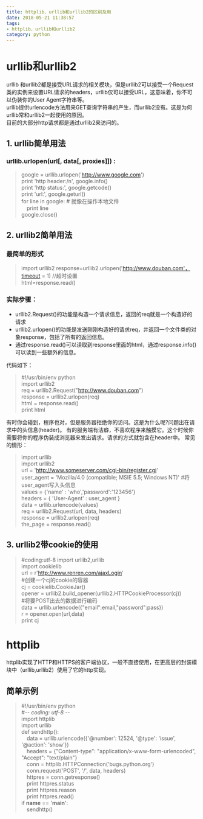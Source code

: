 ```yaml
---
title: httplib、urllib和urllib2的区别及用
date: 2018-05-21 11:38:57
tags:
- httplib、urllib和urllib2
category: python
---
```

# urllib和urllib2
urllib 和urllib2都是接受URL请求的相关模块，但是urllib2可以接受一个Request类的实例来设置URL请求的headers，urllib仅可以接受URL，这意味着，你不可以伪装你的User Agent字符串等。  
urllib提供urlencode方法用来GET查询字符串的产生，而urllib2没有。这是为何urllib常和urllib2一起使用的原因。  
目前的大部分http请求都是通过urllib2来访问的。  
## 1. urllib简单用法  
### urllib.urlopen(url[, data[, proxies]]) :  
>google = urllib.urlopen('http://www.google.com')  
print 'http header:/n', google.info()  
print 'http status:', google.getcode()  
print 'url:', google.geturl()  
for line in google: # 就像在操作本地文件  
&ensp;&ensp;print line  
google.close()  

## 2. urllib2简单用法
### 最简单的形式
>import urllib2
    response=urllib2.urlopen('http://www.douban.com'，timeout = 1) //超时设置  
    html=response.read()
### 实际步骤：
+ urllib2.Request()的功能是构造一个请求信息，返回的req就是一个构造好的请求
+ urllib2.urlopen()的功能是发送刚刚构造好的请求req，并返回一个文件类的对象response，包括了所有的返回信息。
+ 通过response.read()可以读取到response里面的html，通过response.info()可以读到一些额外的信息。  

代码如下：
>#!/usr/bin/env python  
import urllib2  
req = urllib2.Request("http://www.douban.com")  
response = urllib2.urlopen(req)  
html = response.read()  
print html

有时你会碰到，程序也对，但是服务器拒绝你的访问。这是为什么呢?问题出在请求中的头信息(header)。 有的服务端有洁癖，不喜欢程序来触摸它。这个时候你需要将你的程序伪装成浏览器来发出请求。请求的方式就包含在header中。
常见的情形：
>import urllib  
import urllib2  
url = 'http://www.someserver.com/cgi-bin/register.cgi'  
user_agent = 'Mozilla/4.0 (compatible; MSIE 5.5; Windows NT)'   #将user_agent写入头信息  
values = {'name' : 'who','password':'123456'}  
headers = { 'User-Agent' : user_agent }  
data = urllib.urlencode(values)  
req = urllib2.Request(url, data, headers)  
response = urllib2.urlopen(req)  
the_page = response.read()  

## 3. urllib2带cookie的使用
>#coding:utf-8
import urllib2,urllib  
import cookielib  
url = r'http://www.renren.com/ajaxLogin'  
#创建一个cj的cookie的容器  
cj = cookielib.CookieJar()  
opener = urllib2.build_opener(urllib2.HTTPCookieProcessor(cj))  
#将要POST出去的数据进行编码  
data = urllib.urlencode({"email":email,"password":pass})  
r = opener.open(url,data)  
print cj

# httplib  
httplib实现了HTTP和HTTPS的客户端协议，一般不直接使用，在更高层的封装模块中（urllib,urllib2）使用了它的http实现。  
## 简单示例
>#!/usr/bin/env python    
#-*- coding: utf-8 -*-    
import httplib  
import urllib    
def sendhttp():  
&ensp;&ensp;data = urllib.urlencode({'@number': 12524, '@type': 'issue', '@action': 'show'})     
&ensp;&ensp;headers = {"Content-type": "application/x-www-form-urlencoded",  
               "Accept": "text/plain"}  
&ensp;&ensp;conn = httplib.HTTPConnection('bugs.python.org')  
&ensp;&ensp;conn.request('POST', '/', data, headers)  
&ensp;&ensp;httpres = conn.getresponse()  
&ensp;&ensp;print httpres.status  
&ensp;&ensp;print httpres.reason  
&ensp;&ensp;print httpres.read()             
if __name__ == '__main__':    
&ensp;&ensp;sendhttp()  

